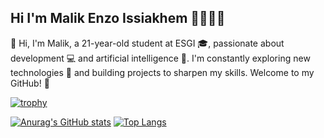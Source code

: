 ## Hi I'm Malik Enzo Issiakhem 👋🧑‍💻🐍

👋 Hi, I'm Malik, a 21-year-old student at ESGI 🎓, passionate about development 💻 and artificial intelligence 🤖. I'm constantly exploring new technologies 🚀 and building projects to sharpen my skills. Welcome to my GitHub! 🌟

[![trophy](https://github-profile-trophy.vercel.app/?username=Malouek)](https://github.com/ryo-ma/github-profile-trophy)

[![Anurag's GitHub stats](https://github-readme-stats.vercel.app/api?username=Malouek)](https://github.com/anuraghazra/github-readme-stats)
[![Top Langs](https://github-readme-stats.vercel.app/api/top-langs/?username=Malouek)](https://github.com/anuraghazra/github-readme-stats)
